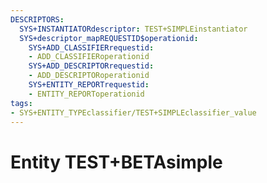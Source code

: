 ```yaml
---
DESCRIPTORS:
  SYS+INSTANTIATORdescriptor: TEST+SIMPLEinstantiator
  SYS+descriptor_mapREQUESTID$operationid:
    SYS+ADD_CLASSIFIERrequestid:
    - ADD_CLASSIFIERoperationid
    SYS+ADD_DESCRIPTORrequestid:
    - ADD_DESCRIPTORoperationid
    SYS+ENTITY_REPORTrequestid:
    - ENTITY_REPORToperationid
tags:
- SYS+ENTITY_TYPEclassifier/TEST+SIMPLEclassifier_value
---
```

# Entity TEST+BETAsimple

